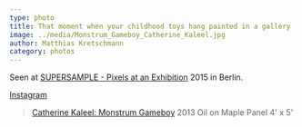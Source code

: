 ```yaml
---
type: photo
title: That moment when your childhood toys hang painted in a gallery
image: ../media/Monstrum_Gameboy_Catherine_Kaleel.jpg
author: Matthias Kretschmann
category: photos
---
```


Seen at [SUPERSAMPLE - Pixels at an Exhibition](http://www.supersample.de) 2015 in Berlin.

[Instagram](https://instagram.com/p/10_nFWNSvA/)

> [Catherine Kaleel: Monstrum Gameboy](http://catherinekaleel.com/artwork/3250054_Monstrum_Gameboy.html)
  2013
  Oil on Maple Panel
  4' x 5'
